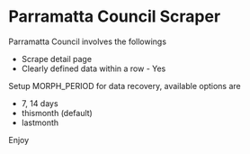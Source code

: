 # Parramatta Council Scraper

Parramatta Council involves the followings
* Scrape detail page
* Clearly defined data within a row - Yes

Setup MORPH_PERIOD for data recovery, available options are
* 7, 14 days
* thismonth (default)
* lastmonth

Enjoy
